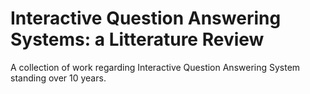 # Interactive Question Answering Systems: a Litterature Review
A collection of work regarding Interactive Question Answering System standing over 10 years.
